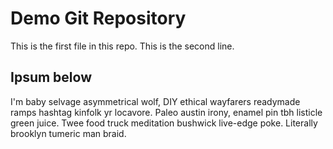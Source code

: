 # Demo Git Repository
This is the first file in this repo.
This is the second line.

## Ipsum below
I'm baby selvage asymmetrical wolf, DIY ethical wayfarers readymade ramps hashtag kinfolk yr locavore. Paleo austin irony, enamel pin tbh listicle green juice. Twee food truck meditation bushwick live-edge poke. Literally brooklyn tumeric man braid.
